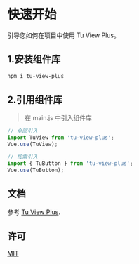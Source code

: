 # 快速开始

引导您如何在项目中使用 Tu View Plus。

## 1.安装组件库

```bash
npm i tu-view-plus
```

## 2.引用组件库

> 在 main.js 中引入组件库

```javascript
// 全部引入
import TuView from 'tu-view-plus';
Vue.use(TuView);

// 按需引入
import { TuButton } from 'tu-view-plus';
Vue.use(TuButton);
```

## 文档

参考 [Tu View Plus](https://tujindong.github.io/tu-view-plus).

## 许可

[MIT](https://opensource.org/licenses/MIT)
